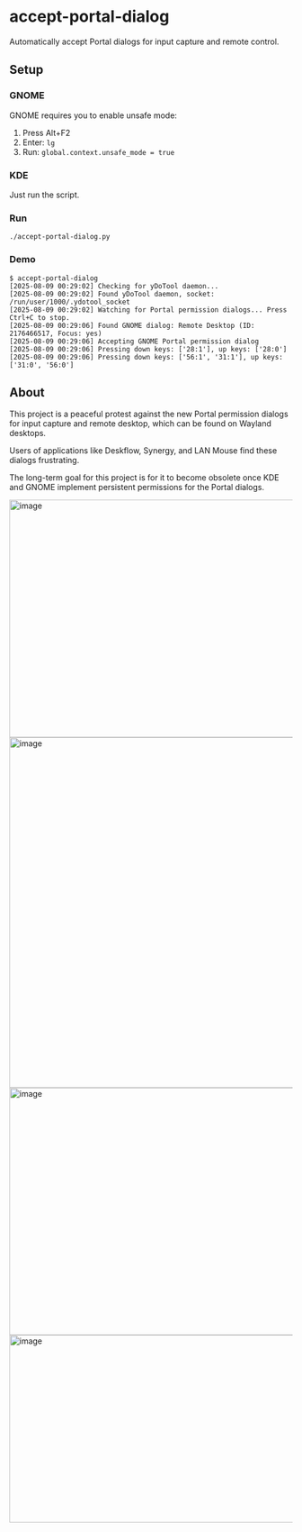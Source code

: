 # accept-portal-dialog

Automatically accept Portal dialogs for input capture and remote control.

## Setup

### GNOME

GNOME requires you to enable unsafe mode:
1. Press Alt+F2
2. Enter: `lg`
3. Run: `global.context.unsafe_mode = true`

### KDE

Just run the script.

### Run

```
./accept-portal-dialog.py
```

### Demo

```
$ accept-portal-dialog
[2025-08-09 00:29:02] Checking for yDoTool daemon...
[2025-08-09 00:29:02] Found yDoTool daemon, socket: /run/user/1000/.ydotool_socket
[2025-08-09 00:29:02] Watching for Portal permission dialogs... Press Ctrl+C to stop.
[2025-08-09 00:29:06] Found GNOME dialog: Remote Desktop (ID: 2176466517, Focus: yes)
[2025-08-09 00:29:06] Accepting GNOME Portal permission dialog
[2025-08-09 00:29:06] Pressing down keys: ['28:1'], up keys: ['28:0']
[2025-08-09 00:29:06] Pressing down keys: ['56:1', '31:1'], up keys: ['31:0', '56:0']
```

## About

This project is a peaceful protest against the new Portal permission dialogs for input capture and remote desktop, which can be found on Wayland desktops.

Users of applications like Deskflow, Synergy, and LAN Mouse find these dialogs frustrating.

The long-term goal for this project is for it to become obsolete once KDE and GNOME implement persistent permissions for the Portal dialogs.

<img width="622" height="422" alt="image" src="https://github.com/user-attachments/assets/2f777c12-9a55-4d5f-8f3b-4af4740fcb4d" />
<img width="782" height="622" alt="image" src="https://github.com/user-attachments/assets/7f1eeb02-e816-46dd-b1db-47139523cb90" />
<img width="612" height="439" alt="image" src="https://github.com/user-attachments/assets/b8cc1cfa-3f3c-4325-a291-2f73670660ce" />
<img width="654" height="333" alt="image" src="https://github.com/user-attachments/assets/18195a03-db2a-487c-8f1c-d74b2482aaf5" />



